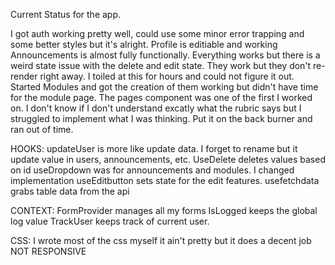 Current Status for the app.

I got auth working pretty well, could use some minor error trapping and some better styles but it's alright.
Profile is editiable and working
Announcements is almost fully functionally. Everything works but there is a weird state issue with the delete and edit state. They work but they don't re-render right away. I toiled at this for hours and could not figure it out.
Started Modules and got the creation of them working but didn't have time for the module page.
The pages component was one of the first I worked on. I don't know if I don't understand excatly what the rubric says but I struggled to implement what I was thinking. Put it on the back burner and ran out of time.

HOOKS:
updateUser is more like update data. I forget to rename but it update value in users, announcements, etc.
UseDelete deletes values based on id
useDropdown was for announcements and modules. I changed implementation
useEditbutton sets state for the edit features.
usefetchdata grabs table data from the api

CONTEXT:
FormProvider manages all my forms
IsLogged keeps the global log value
TrackUser keeps track of current user. 

CSS: 
I wrote most of the css myself it ain't pretty but it does a decent job
NOT RESPONSIVE
